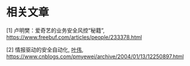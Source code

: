 # 相关文章

[1] 卢明樊：爱奇艺的业务安全风控“秘籍”, https://www.freebuf.com/articles/people/233378.html

\[2] 情报驱动的安全自动化, [叶伟](https://home.cnblogs.com/u/pmyewei/), https://www.cnblogs.com/pmyewei/archive/2004/01/13/12250897.html

